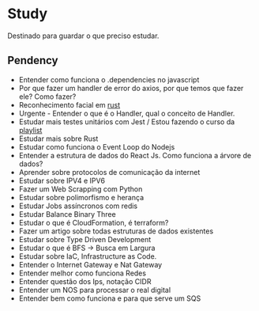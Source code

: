 # Study

Destinado para guardar o que preciso estudar.

## Pendency

- Entender como funciona o .dependencies no javascript
- Por que fazer um handler de error do axios, por que temos que fazer ele? Como fazer?
- Reconhecimento facial em [rust](https://www.youtube.com/watch?v=8iDeXbCKlvE)
- Urgente - Entender o que é o Handler, qual o conceito de Handler.
- Estudar mais testes unitários com Jest / Estou fazendo o curso da [playlist](https://www.youtube.com/watch?v=bA9dgNMHVMU&list=PLz_YTBuxtxt6_Zf1h-qzNsvVt46H8ziKh&index=7)
- Estudar mais sobre Rust
- Estudar como funciona o Event Loop do Nodejs
- Entender a estrutura de dados do React Js. Como funciona a árvore de dados?
- Aprender sobre protocolos de comunicação da internet
- Estudar sobre IPV4 e IPV6
- Fazer um Web Scrapping com Python
- Estudar sobre polimorfismo e herança
- Estudar Jobs assíncronos com redis
- Estudar Balance Binary Three
- Estudar o que é CloudFormation, é terraform?
- Fazer um artigo sobre todas estruturas de dados existentes
- Estudar sobre Type Driven Development
- Estudar o que é BFS -> Busca em Largura
- Estudar sobre IaC, Infrastructure as Code.
- Entender o Internet Gateway e Nat Gateway
- Entender melhor como funciona Redes
- Entender questão dos Ips, notação CIDR
- Entender um NOS para processar o real digital
- Entender bem como funciona e para que serve um SQS
